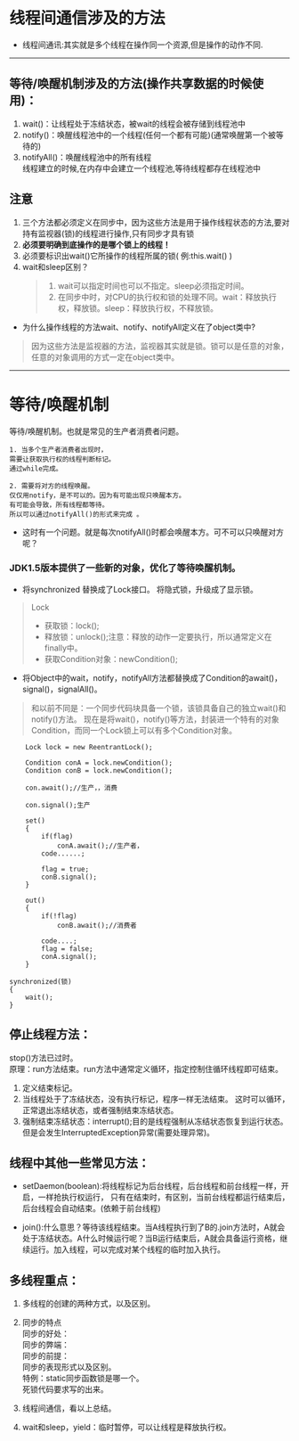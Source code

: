 # 线程间通信涉及的方法

- 线程间通讯:其实就是多个线程在操作同一个资源,但是操作的动作不同.
----
## 等待/唤醒机制涉及的方法(操作共享数据的时候使用)：
1. wait()：让线程处于冻结状态，被wait的线程会被存储到线程池中
2. notify()：唤醒线程池中的一个线程(任何一个都有可能)(通常唤醒第一个被等待的)
3. notifyAll()：唤醒线程池中的所有线程   
线程建立的时候,在内存中会建立一个线程池,等待线程都存在线程池中

## 注意
1. 三个方法都必须定义在同步中，因为这些方法是用于操作线程状态的方法,要对持有监视器(锁)的线程进行操作,只有同步才具有锁
2. **必须要明确到底操作的是哪个锁上的线程！**
3. 必须要标识出wait()它所操作的线程所属的锁( 例:this.wait() )
4. wait和sleep区别？
    >1. wait可以指定时间也可以不指定。sleep必须指定时间。
    >2. 在同步中时，对CPU的执行权和锁的处理不同。wait：释放执行权，释放锁。sleep：释放执行权，不释放锁。

- 为什么操作线程的方法wait、notify、notifyAll定义在了object类中?
>因为这些方法是监视器的方法，监视器其实就是锁。锁可以是任意的对象，任意的对象调用的方式一定在object类中。

----

# 等待/唤醒机制
等待/唤醒机制。也就是常见的生产者消费者问题。

	1. 当多个生产者消费者出现时，
	需要让获取执行权的线程判断标记。
	通过while完成。

	2. 需要将对方的线程唤醒。
	仅仅用notify，是不可以的。因为有可能出现只唤醒本方。
	有可能会导致，所有线程都等待。
	所以可以通过notifyAll()的形式来完成 。

- 这时有一个问题。就是每次notifyAll()时都会唤醒本方。可不可以只唤醒对方呢？

### JDK1.5版本提供了一些新的对象，优化了等待唤醒机制。

* 将synchronized 替换成了Lock接口。
	将隐式锁，升级成了显示锁。
>  Lock
>* 获取锁：lock();  
>* 释放锁：unlock();注意：释放的动作一定要执行，所以通常定义在finally中。  
>* 获取Condition对象：newCondition();  

* 将Object中的wait，notify，notifyAll方法都替换成了Condition的await()，signal()，signalAll()。
>和以前不同是：一个同步代码块具备一个锁，该锁具备自己的独立wait()和notify()方法。
>现在是将wait()，notify()等方法，封装进一个特有的对象Condition，而同一个Lock锁上可以有多个Condition对象。

```
	Lock lock = new ReentrantLock();

	Condition conA = lock.newCondition();
	Condition conB = lock.newCondition();

	con.await();//生产，，消费

	con.signal();生产

	set()
	{
		if(flag)
			conA.await();//生产者，
		code......;

		flag = true;
		conB.signal();
	}
	
	out()
	{
		if(!flag)
			conB.await();//消费者

		code....;
		flag = false;
		conA.signal();
	}

```
```
synchronized(锁)
{
	wait();
}
```

## 停止线程方法：
stop()方法已过时。  
原理：run方法结束。run方法中通常定义循环，指定控制住循环线程即可结束。

1. 定义结束标记。
2. 当线程处于了冻结状态，没有执行标记，程序一样无法结束。
    这时可以循环，正常退出冻结状态，或者强制结束冻结状态。
3. 强制结束冻结状态：interrupt();目的是线程强制从冻结状态恢复到运行状态。
    但是会发生InterruptedException异常(需要处理异常)。


## 线程中其他一些常见方法：
* setDaemon(boolean):将线程标记为后台线程，后台线程和前台线程一样，开启，一样抢执行权运行，
只有在结束时，有区别，当前台线程都运行结束后，后台线程会自动结束。(依赖于前台线程)

* join():什么意思？等待该线程结束。当A线程执行到了B的.join方法时，A就会处于冻结状态。A什么时候运行呢？当B运行结束后，A就会具备运行资格，继续运行。加入线程，可以完成对某个线程的临时加入执行。

	

## 多线程重点：
1. 多线程的创建的两种方式，以及区别。

2. 同步的特点   
	同步的好处：  
	同步的弊端：  
	同步的前提：  
	同步的表现形式以及区别。  
	特例：static同步函数锁是哪一个。  
	死锁代码要求写的出来。


3. 线程间通信，看以上总结。


4. wait和sleep，yield：临时暂停，可以让线程是释放执行权。


